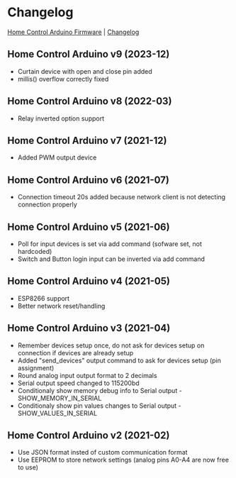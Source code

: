 # Changelog

[Home Control Arduino Firmware](README.md) | [Changelog](CHANGELOG.md)

## Home Control Arduino v9 (2023-12)

* Curtain device with open and close pin added
* millis() overflow correctly fixed

## Home Control Arduino v8 (2022-03)

* Relay inverted option support

## Home Control Arduino v7 (2021-12)

* Added PWM output device

## Home Control Arduino v6 (2021-07)

* Connection timeout 20s added because network client is not detecting connection properly

## Home Control Arduino v5 (2021-06)

* Poll for input devices is set via add command (sofware set, not hardcoded)
* Switch and Button login input can be inverted via add command

## Home Control Arduino v4 (2021-05)

* ESP8266 support
* Better network reset/handling

## Home Control Arduino v3 (2021-04)

* Remember devices setup once, do not ask for devices setup on connection if devices are already setup
* Added "send_devices" output command to ask for devices setup (pin assignment)
* Round analog input output format to 2 decimals
* Serial output speed changed to 115200bd
* Conditionaly show memory debug info to Serial output - SHOW_MEMORY_IN_SERIAL
* Conditionaly show pin values changes to Serial output - SHOW_VALUES_IN_SERIAL

## Home Control Arduino v2 (2021-02)

* Use JSON format insted of custom communication format
* Use EEPROM to store network settings (analog pins A0-A4 are now free to use)
